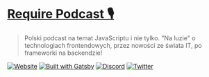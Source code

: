 # [Require Podcast 🎙](https://require.podcast.gq)

> Polski podcast na temat JavaScriptu i nie tylko. "Na luzie" o technologiach frontendowych, przez nowości ze świata IT, po frameworki na backendzie!

[![Website](https://img.shields.io/website?url=https%3A%2F%2Frequire.podcast.gq%2F)](https://require.podcast.gq)
[![Built with Gatsby](https://img.shields.io/badge/built%20with-gatsby-%23663399)](https://www.gatsbyjs.org/)
[![Discord](https://img.shields.io/discord/675308568492245003?color=%237289DA&label=discord)](https://require.podcast.gq/discord)
[![Twitter](https://img.shields.io/twitter/follow/requirepodcast?style=social)](https://twitter.com/intent/follow?screen_name=requirepodcast)

